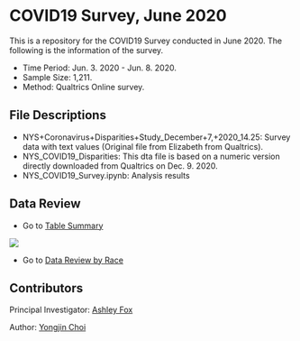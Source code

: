 # COVID19 Survey, June 2020

This is a repository for the COVID19 Survey conducted in June 2020. The following is the information of the survey.
* Time Period: Jun. 3. 2020 - Jun. 8. 2020.
* Sample Size: 1,211.
* Method: Qualtrics Online survey.

## File Descriptions

* NYS+Coronavirus+Disparities+Study_December+7,+2020_14.25: Survey data with text values (Original file from Elizabeth from Qualtrics).
* NYS_COVID19_Disparities: This dta file is based on a numeric version directly downloaded from Qualtrics on Dec. 9. 2020.
* NYS_COVID19_Survey.ipynb: Analysis results

## Data Review

* Go to [Table Summary](https://livealbany-my.sharepoint.com/:u:/g/personal/ychoi2_albany_edu/EV7CMXsnyJtNqwlLl4siTgYB9ExShwbjen0LlrZP5mVELA?e=O46DuG)

![](/img/summary.JPG)

* Go to [Data Review by Race](https://livealbany-my.sharepoint.com/:u:/g/personal/ychoi2_albany_edu/Ec6QbZ0LHfpOppNh5RgKXPkBnhP7fg1tS8psWer1fdvKWw?e=m0FHME)

## Contributors
Principal Investigator: [Ashley Fox](https://twitter.com/ashfoxly)

Author: [Yongjin Choi](https://twitter.com/TheYongjinChoi)
